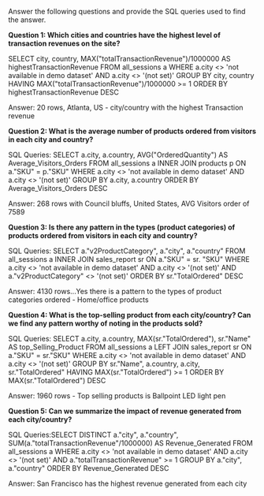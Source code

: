 Answer the following questions and provide the SQL queries used to find the answer.

    
**Question 1: Which cities and countries have the highest level of transaction revenues on the site?**


SELECT city, country, MAX("totalTransactionRevenue")/1000000 AS highestTransactionRevenue
FROM all_sessions a
WHERE a.city <> 'not available in demo dataset' AND a.city <> '(not set)'
GROUP BY city, country
HAVING MAX("totalTransactionRevenue")/1000000 >= 1
ORDER BY highestTransactionRevenue DESC

Answer: 20 rows, Atlanta, US - city/country with the highest Transaction revenue




**Question 2: What is the average number of products ordered from visitors in each city and country?**


SQL Queries: SELECT a.city, a.country, AVG("OrderedQuantity") AS Average_Visitors_Orders
FROM all_sessions a
INNER JOIN products p ON a."SKU" = p."SKU"
WHERE a.city <> 'not available in demo dataset' AND a.city <> '(not set)'
GROUP BY a.city, a.country
ORDER BY Average_Visitors_Orders DESC



Answer: 268 rows with Council bluffs, United States, AVG Visitors order of 7589





**Question 3: Is there any pattern in the types (product categories) of products ordered from visitors in each city and country?**


SQL Queries: SELECT a."v2ProductCategory", a."city", a."country"
FROM all_sessions a
INNER JOIN sales_report sr ON a."SKU" = sr. "SKU"
WHERE a.city <> 'not available in demo dataset' AND a.city <> '(not set)' AND a."v2ProductCategory" <> '(not set)'
ORDER BY sr."TotalOrdered" DESC



Answer: 4130 rows...Yes there is a pattern to the types of product categories ordered - Home/office products





**Question 4: What is the top-selling product from each city/country? Can we find any pattern worthy of noting in the products sold?**


SQL Queries: SELECT a.city, a.country, MAX(sr."TotalOrdered"), sr."Name" AS top_Selling_Product
FROM all_sessions a
LEFT JOIN sales_report sr ON a."SKU" = sr."SKU"
WHERE a.city <> 'not available in demo dataset' AND a.city <> '(not set)'
GROUP BY sr."Name", a.country, a.city, sr."TotalOrdered"
HAVING MAX(sr."TotalOrdered") >= 1
ORDER BY MAX(sr."TotalOrdered") DESC



Answer: 1960 rows - Top selling products is Ballpoint LED light pen 





**Question 5: Can we summarize the impact of revenue generated from each city/country?**

SQL Queries:SELECT DISTINCT a."city", a."country", SUM(a."totalTransactionRevenue"/1000000) AS Revenue_Generated
FROM all_sessions a
WHERE a.city <> 'not available in demo dataset' AND a.city <> '(not set)' 
AND a."totalTransactionRevenue" >= 1
GROUP BY a."city", a."country"
ORDER BY Revenue_Generated DESC


Answer: San Francisco has the highest revenue generated from each city







